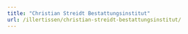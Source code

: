 ```yaml
---
title: "Christian Streidt Bestattungsinstitut"
url: /illertissen/christian-streidt-bestattungsinstitut/
---
```

